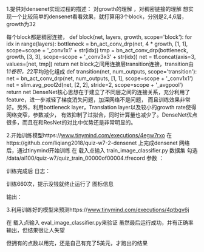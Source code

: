 1.提供对densenet实现过程的描述： 对growth的理解 ，对稠密链接的理解 
想实现一个比较简单的densenet看看效果，就打算用3个block，分别是2,4,6层，growth为32

每个block都是稠密连接，
def block(net, layers, growth, scope='block'):    for idx in range(layers):        bottleneck = bn_act_conv_drp(net, 4 * growth, [1, 1],                                     scope=scope + '_conv1x1' + str(idx))        tmp = bn_act_conv_drp(bottleneck, growth, [3, 3],                              scope=scope + '_conv3x3' + str(idx))        net = tf.concat(axis=3, values=[net, tmp])    return net
block之间用连接层transition连接，transition由1*1卷积，2*2平均池化组成
def transition(net, num_outputs, scope='transition'):
    net = bn_act_conv_drp(net, num_outputs, [1, 1], scope=scope + '_conv1x1')
    net = slim.avg_pool2d(net, [2, 2], stride=2, scope=scope + '_avgpool')
    return net
DenseNet核心思想在于建立了不同层之间的连接关系，充分利用了feature，进一步减轻了梯度消失问题，加深网络不是问题，
而且训练效果非常好。另外，利用bottleneck layer，Translation layer以及较小的growth rate使得网络变窄，参数减少，
有效抑制了过拟合，同时计算量也减少了。DenseNet优点很多，而且在和ResNet的对比中优势还是非常明显的。

2.开始训练模型https://www.tinymind.com/executions/4egw7rxo
在https://github.com/liqiang2018/quiz-w7-2-densenet  上完成densenet 网络后，通过tinymind开始训练
在 载入点输入  train_image_classifier.py
数据集 勾选 /data/ai100/quiz-w7/quiz_train_00000of00004.tfrecord
参数 ：

训练完成后
日志：

训练660次，提示没钱就终止运行了
图标信息

输出：

3.利用训练好的模型来预测https://www.tinymind.com/executions/4ptbgv6j

在 载入点输入  eval_image_classifier.py来验证
虽然最后运行成功，并有正确率输出，但结果很让人失望

但拥有的点数以用完，还是自己有充了5美元，才跑出的结果
